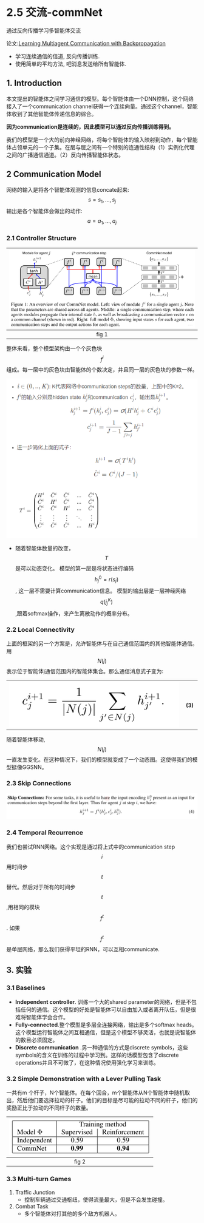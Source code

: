 # 2.5 交流-commNet

通过反向传播学习多智能体交流

论文:[Learning Multiagent Communication with Backpropagation](https://arxiv.org/pdf/1605.07736.pdf)

- 学习连续通信的信道, 反向传播训练.
- 使用简单的平均方法, 吧消息发送给所有智能体.

## 1. Introduction

本文提出的智能体之间学习通信的模型。每个智能体由一个DNN控制，这个网络接入了一个communication channel获得一个连续向量。通过这个channel，智能体收到了其他智能体传递信息的综合。

**因为communication是连续的，因此模型可以通过反向传播训练得到。**

我们的模型是一个大的前向神经网络，将每个智能体的输入映射到动作，每个智能体占领单元的一个子集。在层与层之间有一个特别的连通性结构（1）实例化代理之间的广播通信通道。（2）反向传播智能体状态。

## 2 Communication Model

网络的输入是将各个智能体观测的信息concate起来: $$s=s_1, ..., s_j $$ 
输出是各个智能体会做出的动作: $$a=a_1,...,a_j $$ 

### 2.1 Controller Structure

| ![](img/2020-10-21-21-49-22.png) |
| :------------------------------: |
|              fig 1               |

整体来看，整个模型架构由一个个灰色块$$f^i $$组成。每一层中的灰色块由智能体的个数决定，并且同一层的灰色块的参数一样。

![](img/2020-10-21-21-51-24.png)

- 随着智能体数量的改变，$$T$$是可以动态变化。
模型的第一层是将状态进行编码$$h_j^0 =r(s_j)$$, 这一层不需要计算communication信息。
模型的输出层是一层神经网络$$q(j_j^K) $$,跟着softmax操作，来产生离散动作的概率分布。

### 2.2 Local Connectivity

上面的框架的另一个方案是，允许智能体与在自己通信范围内的其他智能体通信。用$$N(j)$$表示位于智能体j通信范围内的智能体集合。那么通信消息式子变为:

<table>
    <tr>
        <th><img src="img/2020-10-21-21-54-45.png" ></th>
        <th> (3) </th>
    </tr>
</table>

随着智能体移动, $$N(j)$$一直发生变化。在这种情况下，我们的模型就变成了一个动态图。这使得我们的模型挺像GGSNN。

### 2.3 Skip Connections

![](img/2020-10-21-22-02-09.png)

### 2.4 Temporal Recurrence

我们也尝试RNN网络。这个实现是通过将上式中的communication step $$i$$用时间步$$t$$替代。然后对于所有的时间步$$t$$,用相同的模块$$f^t$$. 如果$$f^t$$是单层网络，那么我们获得平坦的RNN，可以互相communicate.

## 3. 实验

### 3.1 Baselines

- **Independent controller**. 训练一个大的shared parameter的网络，但是不包括任何的通信。这个模型的好处是智能体可以自由加入或者离开队伍，但是很难将智能体学会合作。
- **Fully-connected**.整个模型是多层全连接网络，输出是多个softmax heads。这个模型运行智能体之间互相通信，但是这个模型不够灵活，也就是说智能体的数目必须固定。
- **Discrete communication** .另一种通信的方式是discrete symbols，这些symbols的含义在训练的过程中学习到。这样的话模型包含了discrete operations并且不可微了，在这种情况使用强化学习来训练。

### 3.2 Simple Demonstration with a Lever Pulling Task

一共有m 个杆子，N个智能体。在每个回合，m个智能体从N个智能体中随机取出，然后他们要选择拉动的杆子。他们的目标是尽可能的拉动不同的杆子，他们的奖励正比于拉动的不同杆子的数量。

| ![](img/2020-10-21-22-07-47.png) |
| :------------------------------: |
|              fig 2               |

### 3.3 Multi-turn Games

1. Traffic Junction
    - 控制车辆通过交通枢纽，使得流量最大，但是不会发生碰撞。
2. Combat Task
    - 多个智能体对打其他的多个敌方机器人。